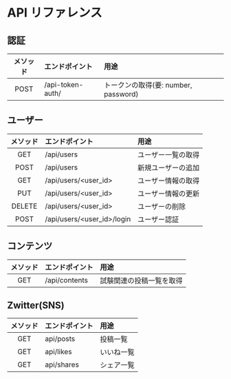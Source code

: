# API リファレンス

## 認証

| メソッド | エンドポイント | 用途 |
| :---: |:---|:---|
| POST | /api-token-auth/ | トークンの取得(要: number, password) |

## ユーザー

| メソッド | エンドポイント | 用途 |
| :---: |:---|:---|
| GET | /api/users | ユーザー一覧の取得 |
| POST | /api/users | 新規ユーザーの追加 |
| GET | /api/users/<user_id> | ユーザー情報の取得 |
| PUT | /api/users/<user_id> | ユーザー情報の更新 |
| DELETE | /api/users/<user_id> | ユーザーの削除 |
| POST | /api/users/<user_id>/login | ユーザー認証 |

## コンテンツ

| メソッド | エンドポイント | 用途 |
|:---:|:---|:---|
| GET | /api/contents | 試験関連の投稿一覧を取得 |

## Zwitter(SNS)

| メソッド | エンドポイント | 用途 |
| :---: |:---|:---|
| GET | api/posts | 投稿一覧 |
| GET | api/likes | いいね一覧 |
| GET | api/shares | シェア一覧 |
